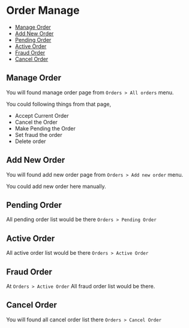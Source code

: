 # Order Manage

- [Manage Order](#ManageOrder)
- [Add New Order](#AddNewOrder)
- [Pending Order](#PendingOrder)
- [Active Order](#ActiveOrder)
- [Fraud Order](#FraudOrder)
- [Cancel Order](#CancelOrder)


## Manage Order

You will found manage order page from `Orders > All orders` menu.

You could following things from that page,

* Accept Current Order
* Cancel the Order
* Make Pending the Order
* Set fraud the order
* Delete order

## Add New Order

You will found add new order page from `Orders > Add new order` menu.

You could add new order here manually.

## Pending Order

All pending order list would be there `Orders > Pending Order`

## Active Order

All active order list would be there `Orders > Active Order`


## Fraud Order

At `Orders > Active Order` All fraud order list would be there.

## Cancel Order

You will found all cancel order list there `Orders > Cancel Order`

